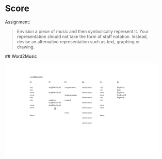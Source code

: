 # Score 


Assignment: 
> Envision a piece of music and then symbolically represent it. Your representation should not take the form of staff notation. Instead, devise an alternative representation such as text, graphing or drawing.

## Word2Music

![score](score.png)